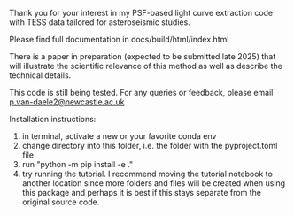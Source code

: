 Thank you for your interest in my PSF-based light curve extraction code with TESS data tailored for asteroseismic studies. 

Please find full documentation in docs/build/html/index.html
    
There is a paper in preparation (expected to be submitted late 2025) that will illustrate the scientific relevance of this method as well as describe the technical details. 

This code is still being tested. For any queries or feedback, please email p.van-daele2@newcastle.ac.uk


Installation instructions:

1) in terminal, activate a new or your favorite conda env
2) change directory into this folder, i.e. the folder with the pyproject.toml file
3) run "python -m pip install -e ."
4) try running the tutorial. I recommend moving the tutorial notebook to another location since more folders and files will be created when using this package and perhaps it is best if this stays separate from the original source code.

